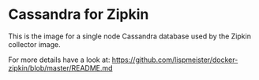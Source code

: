 # Cassandra for Zipkin

This is the image for a single node Cassandra database used
by the Zipkin collector image.

For more details have a look at:
<https://github.com/lispmeister/docker-zipkin/blob/master/README.md>
